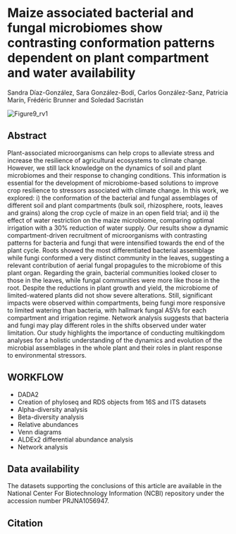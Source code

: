 # Maize associated bacterial and fungal microbiomes show contrasting conformation patterns dependent on plant compartment and water availability
Sandra Díaz-González, Sara González-Bodí, Carlos González-Sanz, Patricia Marín, Frédéric Brunner and Soledad Sacristán

![Figure9_rv1](https://github.com/user-attachments/assets/5856a6eb-51d6-427c-93c7-5d28e5044857)

## Abstract
Plant-associated microorganisms can help crops to alleviate stress and increase the resilience of agricultural ecosystems to climate change. However, we still lack knowledge on the dynamics of soil and plant microbiomes and their response to changing conditions. This information is essential for the development of microbiome-based solutions to improve crop resilience to stressors associated with climate change. In this work, we explored: i) the conformation of the bacterial and fungal assemblages of different soil and plant compartments (bulk soil, rhizosphere, roots, leaves and grains) along the crop cycle of maize in an open field trial; and ii) the effect of water restriction on the maize microbiome, comparing optimal irrigation with a 30% reduction of water supply. Our results show a dynamic compartment-driven recruitment of microorganisms with contrasting patterns for bacteria and fungi that were intensified towards the end of the plant cycle. Roots showed the most differentiated bacterial assemblage while fungi conformed a very distinct community in the leaves, suggesting a relevant contribution of aerial fungal propagules to the microbiome of this plant organ. Regarding the grain, bacterial communities looked closer to those in the leaves, while fungal communities were more like those in the root. Despite the reductions in plant growth and yield, the microbiome of limited-watered plants did not show severe alterations. Still, significant impacts were observed within compartments, being fungi more responsive to limited watering than bacteria, with hallmark fungal ASVs for each compartment and irrigation regime. Network analysis suggests that bacteria and fungi may play different roles in the shifts observed under water limitation. Our study highlights the importance of conducting multikingdom analyses for a holistic understanding of the dynamics and evolution of the microbial assemblages in the whole plant and their roles in plant response to environmental stressors.

## WORKFLOW
- DADA2
- Creation of phyloseq and RDS objects from 16S and ITS datasets
- Alpha-diversity analysis
- Beta-diversity analysis
- Relative abundances
- Venn diagrams
- ALDEx2 differential abundance analysis
- Network analysis

## Data availability 
The datasets supporting the conclusions of this article are available in the National Center For Biotechnology Information (NCBI) repository under the accession number PRJNA1056947. 

## Citation

